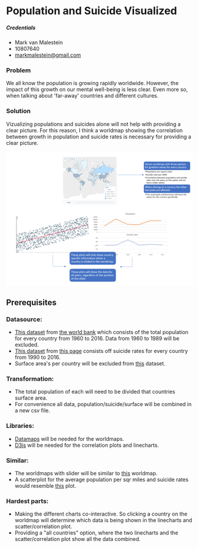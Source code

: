 
# Population and Suicide Visualized
##### Credentials
* Mark van Malestein
* 10807640
* markmalestein@gmail.com

### Problem
We all know the population is growing rapidly worldwide. However, the impact of this growth on our mental well-being is less clear. Even more so, when talking about 'far-away' countries and different cultures. 

### Solution
Vizualizing populations and suicides alone will not help with providing a clear picture. For this reason, I think a worldmap showing the correlation between growth in population and suicide rates is necessary for providing a clear picture. 

![alt text](data/sketch.png)

## Prerequisites
### Datasource:
* [This dataset](/data/population.csv) from [the world bank](https://data.worldbank.org/indicator/SP.POP.TOTL) which consists of the total population for every country from 1960 to 2016. Data from 1960 to 1989 will be excluded. 
* [This dataset](/data/suicide.csv) from [this page](https://ourworldindata.org/suicide) consists off suicide rates for every country from 1990 to 2016.
* Surface area's per country will be excluded from [this](https://raw.githubusercontent.com/underscoreio/csv-workshop/master/src/main/resources/countries.csv) dataset.

### Transformation:
* The total population of each will need to be divided that countries surface area.
* For convenience all data, population/suicide/surface will be combined in a new csv file.

### Libraries:
* [Datamaps](http://datamaps.github.io/) will be needed for the worldmaps.
* [D3js](https://d3js.org/) will be needed for the correlation plots and linecharts.

### Similar:
* The worldmaps with slider will be similar to [this](https://data.worldbank.org/indicator/SP.POP.TOTL?view=map) worldmap.
* A scatterplot for the average population per sqr miles and suicide rates would resemble [this](https://charts.animateddata.co.uk/whatmakesushappy/) plot.

### Hardest parts:
* Making the different charts co-interactive. So clicking a country on the worldmap will determine which data is being shown in the linecharts and scatter/correlation plot.
* Providing a "all countries" option, where the two linecharts and the scatter/correlation plot show all the data combined.


